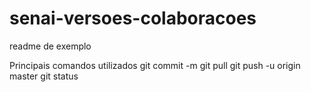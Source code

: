 # senai-versoes-colaboracoes

readme de exemplo

Principais comandos utilizados
git commit -m 
git pull
git push -u origin master
git status
